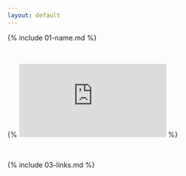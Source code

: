 ```yaml
---
layout: default
---
```


{% include 01-name.md %}

<br>

{% ![Image of Grizzly Bear](https://www.kissclipart.com/bear-grizzly-bear-brown-bear-roar-cartoon-nbj1oo/download-clipart.html) %}

<br>

{% include 03-links.md %}

